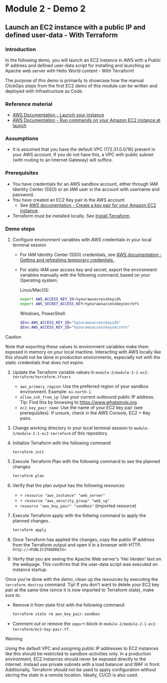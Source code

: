 # Module 2 - Demo 2
## Launch an EC2 instance with a public IP and defined user-data - With Terraform

### Introduction
In the following demo, you will launch an EC2 instance in AWS with a Public IP address and defined user-data script for installing and launching an Apache web server with Hello World content - With Terraform!

The purpose of this demo is primarily to showcase how the manual ClickOps steps from the first EC2 demo of this module can be written and deployed with Infrastructure as Code.

### Reference material
- [AWS Documentation - Launch your instance](https://docs.aws.amazon.com/AWSEC2/latest/UserGuide/LaunchingAndUsingInstances.html)
- [AWS Documentation - Run commands on your Amazon EC2 instance at launch](https://docs.aws.amazon.com/AWSEC2/latest/UserGuide/user-data.html)

### Assumptions
- It is assumed that you have the default VPC (172.31.0.0/16) present in your AWS account. If you do not have this, a VPC with public subnet (with routing to an Internet Gateway) will suffice.

### Prerequisites
- You have credentials for an AWS sandbox account, either through IAM Identity Center (SSO) or an IAM user in the account with username and password.
- You have created an EC2 Key pair in the AWS account.
    - See [AWS documentation - Create a key pair for your Amazon EC2 instance](https://docs.aws.amazon.com/AWSEC2/latest/UserGuide/create-key-pairs.html).
- Terraform must be installed locally. See [Install Terraform](https://developer.hashicorp.com/terraform/tutorials/aws-get-started/install-cli).

### Demo steps
1. Configure environment variables with AWS credentials in your local terminal session
    - For IAM Identity Center (SSO) credentials, see [AWS documentation - Getting and refreshing temporary credentials
](https://docs.aws.amazon.com/singlesignon/latest/userguide/howtogetcredentials.html).
    - For static IAM user access key and secret, export the environment variables manually with the following command, based on your Operating system:
        
        Linux/MacOS:
        ````bash
        export AWS_ACCESS_KEY_ID=%yourawsaccesskeyid%
        export AWS_SECRET_ACCESS_KEY=%yourawsaccesskeysecret%
        `````
        Windows, PowerShell:
        ````powershell
        $Env:AWS_ACCESS_KEY_ID="%yourawsaccesskeyid%"
        $Env:AWS_ACCESS_KEY_ID="%yourawsaccesskeysecret%"
        ````
> [!CAUTION]
> Note that exporting these values to environment variables make them exposed in memory on your local machine.
> Interacting with AWS locally like this should not be done in production environments, especially not with the static credentials that does not expire.

2. Update the Terraform variable values in `module-2/module-2-1-ec2-terraform/terraform.tfvars`
    - `aws_primary_region`: Use the preferred region of your sandbox environment. Example: `eu-north-1`.
    - `allow_ssh_from_ip`: Use your current outbound public IP address. Tip: Find this by browsing to https://www.whatsmyip.org.
    - `ec2_key_pair_name`: Use the name of your EC2 key pair (see prerequisites). If unsure, check in the AWS Console, EC2 > Key pairs.

3. Change working directory in your local terminal session to `module-2/module-2-1-ec2-terraform` of this repository.
4. Initialize Terraform with the following command
    ```bash
    terraform init
    ````
5. Execute Terraform Plan with the following command to see the planned changes
    ```bash
    terraform plan
    ````
6. Verify that the plan output has the following resources
    - `+ resource "aws_instance" "web_server"`
    - `+ resource "aws_security_group" "web_sg"`
    - `resource "aws_key_pair" "sandbox"` (imported resource)

7. Execute Terraform apply with the follwing command to apply the planned changes.
    ```bash
    terraform apply
    ````
8. Once Terraform has applied the changes, copy the public IP address from the Terraform output and open it in a browser with HTTP. `http://<PUBLICIPADDRESS>`
9. Verify that you are seeing the Apache Web server's 'Hei Verden' text on the webpage. This confirms that the user-data script was executed on instance startup.

Once you're done with the demo, clean up the resources by executing the `terraform destroy` command. Tip! If you don't want to delete your EC2 key pair at the same time (since it is now imported to Terraform state), make sure to: 
- Remove it from state first with the following command:
    ```bash
    terraform state rm aws_key_pair.sandbox
    ```
- Comment out or remove the `import` block in `module-2/module-2-1-ec2-terraform/ec2-key-pair.tf`.

> [!WARNING]
> Using the default VPC and assigning public IP addresses to EC2 instances like this should be restricted to sandbox-activities only. In a production environment, EC2 instances should never be exposed directly to the internet. Instead use private subnets with a load balancer and WAF in front.
> Additionally, Terraform should not be used to apply configuration without storing the state in a remote location. Ideally, CI/CD is also used.